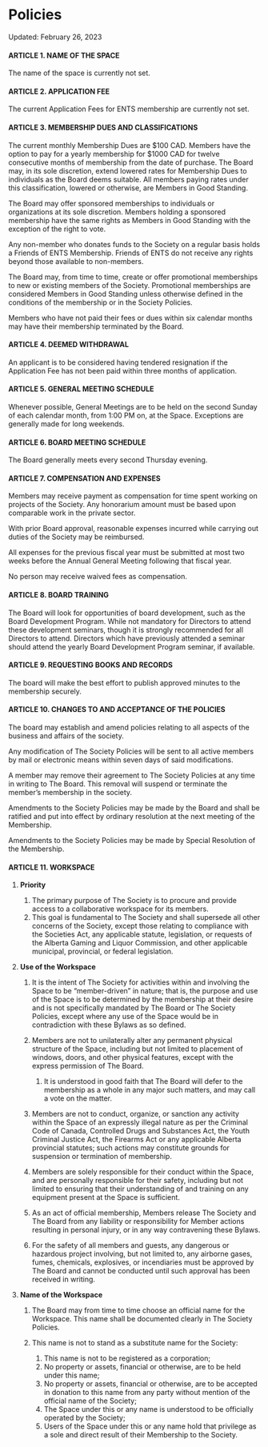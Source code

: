 # Policies

Updated: February 26, 2023

#### ARTICLE 1. NAME OF THE SPACE

The name of the space is currently not set.

#### ARTICLE 2. APPLICATION FEE

The current Application Fees for ENTS membership are currently not set.

#### ARTICLE 3. MEMBERSHIP DUES AND CLASSIFICATIONS

The current monthly Membership Dues are $100 CAD. Members have the option to pay for a yearly membership for $1000 CAD for twelve consecutive months of membership from the date of purchase. The Board may, in its sole discretion, extend lowered rates for Membership Dues to individuals as the Board deems suitable. All members paying rates under this classification, lowered or otherwise, are Members in Good Standing.

The Board may offer sponsored memberships to individuals or organizations at its sole discretion. Members holding a sponsored membership have the same rights as Members in Good Standing with the exception of the right to vote.

Any non-member who donates funds to the Society on a regular basis holds a Friends of ENTS Membership. Friends of ENTS do not receive any rights beyond those available to non-members.

The Board may, from time to time, create or offer promotional memberships to new or existing members of the Society. Promotional memberships are considered Members in Good Standing unless otherwise defined in the conditions of the membership or in the Society Policies.

Members who have not paid their fees or dues within six calendar months may have their membership terminated by the Board.

#### ARTICLE 4. DEEMED WITHDRAWAL

An applicant is to be considered having tendered resignation if the Application Fee has not been paid within three months of application.

#### ARTICLE 5. GENERAL MEETING SCHEDULE

Whenever possible, General Meetings are to be held on the second Sunday of each calendar month, from 1:00 PM on, at the Space. Exceptions are generally made for long weekends.

#### ARTICLE 6. BOARD MEETING SCHEDULE

The Board generally meets every second Thursday evening.

#### ARTICLE 7. COMPENSATION AND EXPENSES

Members may receive payment as compensation for time spent working on projects of the Society. Any honorarium amount must be based upon comparable work in the private sector.

With prior Board approval, reasonable expenses incurred while carrying out duties of the Society may be reimbursed.

All expenses for the previous fiscal year must be submitted at most two weeks before the Annual General Meeting following that fiscal year.

No person may receive waived fees as compensation.

#### ARTICLE 8. BOARD TRAINING

The Board will look for opportunities of board development, such as the Board Development Program. While not mandatory for Directors to attend these development seminars, though it is strongly recommended for all Directors to attend. Directors which have previously attended a seminar should attend the yearly Board Development Program seminar, if available.

#### ARTICLE 9. REQUESTING BOOKS AND RECORDS

The board will make the best effort to publish approved minutes to the membership securely.

#### ARTICLE 10. CHANGES TO AND ACCEPTANCE OF THE POLICIES

The board may establish and amend policies relating to all aspects of the business and affairs of the society.

Any modification of The Society Policies will be sent to all active members by mail or electronic means within seven days of said modifications.

A member may remove their agreement to The Society Policies at any time in writing to The Board. This removal will suspend or terminate the member’s membership in the society.

Amendments to the Society Policies may be made by the Board and shall be ratified and put into effect by ordinary resolution at the next meeting of the Membership.

Amendments to the Society Policies may be made by Special Resolution of the Membership.

#### ARTICLE 11. WORKSPACE
1. **Priority**

    1. The primary purpose of The Society is to procure and provide access to a collaborative workspace for its members.
    2. This goal is fundamental to The Society and shall supersede all other concerns of the Society, except those relating to compliance with the Societies Act, any applicable statute, legislation, or requests of the Alberta Gaming and Liquor Commission, and other applicable municipal, provincial, or federal legislation.

2. **Use of the Workspace**

    1. It is the intent of The Society for activities within and involving the Space to be “member-driven” in nature; that is, the purpose and use of the Space is to be determined by the membership at their desire and is not specifically mandated by The Board or The Society Policies, except where any use of the Space would be in contradiction with these Bylaws as so defined.
    2. Members are not to unilaterally alter any permanent physical structure of the Space, including but not limited to placement of windows, doors, and other physical features, except with the express permission of The Board.

        1. It is understood in good faith that The Board will defer to the membership as a whole in any major such matters, and may call a vote on the matter.

    3. Members are not to conduct, organize, or sanction any activity within the Space of an expressly illegal nature as per the Criminal Code of Canada, Controlled Drugs and Substances Act, the Youth Criminal Justice Act, the Firearms Act or any applicable Alberta provincial statutes; such actions may constitute grounds for suspension or termination of membership.
    4. Members are solely responsible for their conduct within the Space, and are personally responsible for their safety, including but not limited to ensuring that their understanding of and training on any equipment present at the Space is sufficient.
    5. As an act of official membership, Members release The Society and The Board from any liability or responsibility for Member actions resulting in personal injury, or in any way contravening these Bylaws.
    6. For the safety of all members and guests, any dangerous or hazardous project involving, but not limited to, any airborne gases, fumes, chemicals, explosives, or incendiaries must be approved by The Board and cannot be conducted until such approval has been received in writing.

4. **Name of the Workspace**

    1. The Board may from time to time choose an official name for the Workspace. This name shall be documented clearly in The Society Policies.
    2. This name is not to stand as a substitute name for the Society:

        1. This name is not to be registered as a corporation;
        2. No property or assets, financial or otherwise, are to be held under this name;
        3. No property or assets, financial or otherwise, are to be accepted in donation to this name from any party without mention of the official name of the Society;
        4. The Space under this or any name is understood to be officially operated by the Society;
        5. Users of the Space under this or any name hold that privilege as a sole and direct result of their Membership to the Society.
